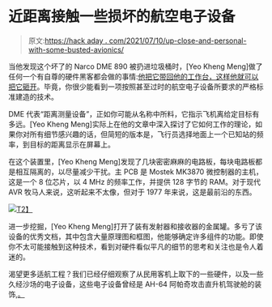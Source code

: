 # 近距离接触一些损坏的航空电子设备

> 原文:[https://hack aday . com/2021/07/10/up-close-and-personal-with-some-busted-avionics/](https://hackaday.com/2021/07/10/up-close-and-personal-with-some-busted-avionics/)

当他发现这个坏了的 Narco DME 890 被扔进垃圾桶时，[Yeo Kheng Meng]做了任何一个有自尊的硬件黑客都会做的事情:[他把它带回他的工作台，这样他就可以把它砸开](https://yeokhengmeng.com/2021/07/dme-theory-and-teardown-of-narco-dme-890/)。毕竟，你很少能看到一项按照甚至过时的航空电子设备所要求的严格标准建造的技术。

DME 代表“距离测量设备”，正如你可能从名称中所料，它指示飞机离给定目标有多远。[Yeo Kheng Meng]实际上在他的文章中深入探讨了它如何工作的理论，如果你对所有细节感兴趣的话，但简短的版本是，飞行员选择地面上一个已知站的频率，到目标的距离显示在屏幕上。

在这个装置里，[Yeo Kheng Meng]发现了几块密密麻麻的电路板，每块电路板都是相互隔离的，以尽量减少干扰。主 PCB 是 Mostek MK3870 微控制器的主机，这是一个 8 位芯片，以 4 MHz 的频率工作，并提供 128 字节的 RAM。对于现代 AVR 牧马人来说，这听起来不太像，但对于 1977 年来说，这是最前沿的东西。

[![](../Images/e189f793d8c969b89e40b25b9620e3e2.png)T2】](https://hackaday.com/wp-content/uploads/2021/07/dme890_detail.jpg)

进一步挖掘，[Yeo Kheng Meng]打开了装有发射器和接收器的金属罐。多亏了该设备的优秀文档，其中包含大量原理图和框图，他能够确定许多组件的功能。即使你不太可能接触到这种技术，看到对硬件看似平凡的细节的思考和关注也是令人着迷的。

渴望更多适航工程？我们已经仔细观察了从民用客机上取下的一些硬件，以及一些久经沙场的电子设备，这些电子设备曾经是 AH-64 阿帕奇攻击直升机驾驶舱的装饰,[。](https://hackaday.com/2018/04/30/milspec-teardown-ah-64a-apache-data-entry-panel/)